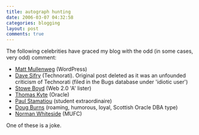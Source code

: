 ```yaml
---
title: autograph hunting
date: 2006-03-07 04:32:58
categories: blogging
layout: post
comments: true
---
```

The following celebrities have graced my blog with the odd (in some
cases, very odd) comment:

- [Matt Mullenweg](http://photomatt.net/) (WordPress)
- [Dave Sifry](http://www.sifry.com/alerts/) (Technorati). Original
  post deleted as it was an unfounded criticism of Technorati (filed
  in the Bugs database under 'idiotic user')
- [Stowe Boyd](http://stoweboyd.typepad.com/message/) (Web 2.0 'A'
  lister)
- [Thomas Kyte](http://tkyte.blogspot.com/) (Oracle)
- [Paul Stamatiou](http://www.paulstamatiou.com/) (student extraordinaire)
- [Doug Burns](http://oracledoug.com/serendipity/) (roaming, humorous,
  loyal, Scottish Oracle DBA type)
- [Norman Whiteside](http://www.manutdzone.com/legends/NormanWhiteside.htm)
  (MUFC)

One of these is a joke.
